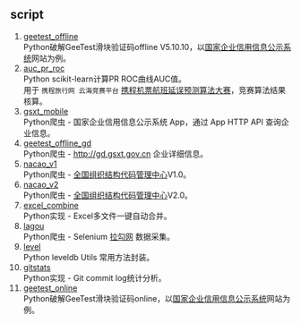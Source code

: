 ## script
1. [geetest_offline](/geetest_offline)  
Python破解GeeTest滑块验证码offline V5.10.10，以[国家企业信用信息公示系统](http://www.gsxt.gov.cn)网站为例。  
2. [auc_pr_roc](/auc_pr_roc)  
Python scikit-learn计算PR ROC曲线AUC值。  
用于 `携程旅行网 云海竞赛平台` [携程机票航班延误预测算法大赛](https://yunhai.ctrip.com/Games/11)，竞赛算法结果核算。  
3. [gsxt_mobile](/gsxt_mobile)  
Python爬虫 - 国家企业信用信息公示系统 App，通过 App HTTP API 查询企业信息。  
4. [geetest_offline_gd](/geetest_offline/README_gd.md)  
Python爬虫 - http://gd.gsxt.gov.cn 企业详细信息。  
5. [nacao_v1](/nacao_v1)  
Python爬虫 - [全国组织结构代码管理中心](http://www.nacao.org.cn)V1.0。  
6. [nacao_v2](/nacao_v2)  
Python爬虫 - [全国组织结构代码管理中心](http://www.nacao.org.cn)V2.0。  
7. [excel_combine](/excel_combine)  
Python实现 - Excel多文件一键自动合并。  
8. [lagou](/lagou)  
Python爬虫 - Selenium [拉勾网](https://www.lagou.com) 数据采集。  
9. [level](/level)  
Python leveldb Utils 常用方法封装。  
10. [gitstats](/gitstats)  
Python实现 - Git commit log统计分析。  
11. [geetest_online](/geetest_online)  
Python破解GeeTest滑块验证码online，以[国家企业信用信息公示系统](http://www.gsxt.gov.cn)网站为例。  
